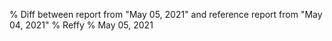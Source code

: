 % Diff between report from "May 05, 2021" and reference report from "May 04, 2021"
% Reffy
% May 05, 2021

